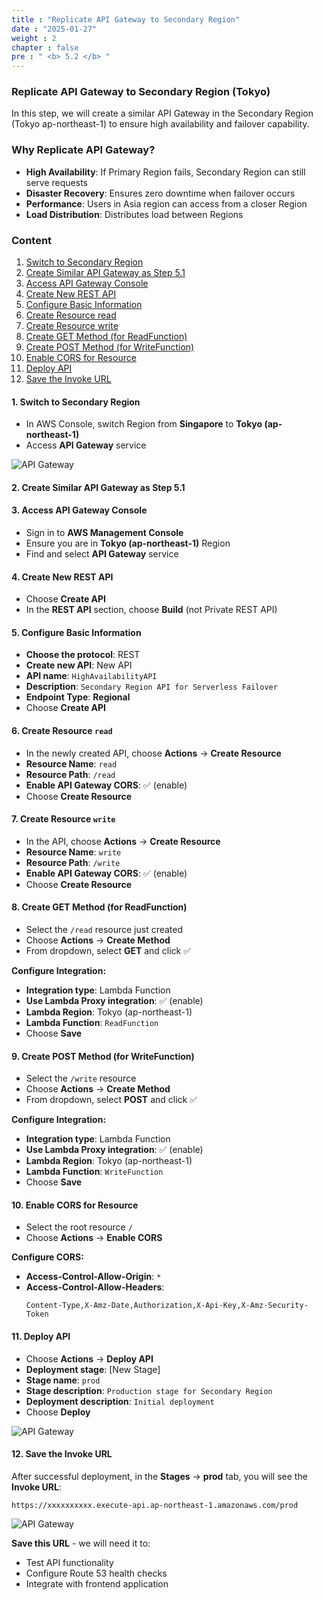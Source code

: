 ```yaml
---
title : "Replicate API Gateway to Secondary Region"
date : "2025-01-27" 
weight : 2
chapter : false
pre : " <b> 5.2 </b> "
---
```


### Replicate API Gateway to Secondary Region (Tokyo)

In this step, we will create a similar API Gateway in the Secondary Region (Tokyo ap-northeast-1) to ensure high availability and failover capability.

### Why Replicate API Gateway?

- **High Availability**: If Primary Region fails, Secondary Region can still serve requests
- **Disaster Recovery**: Ensures zero downtime when failover occurs
- **Performance**: Users in Asia region can access from a closer Region
- **Load Distribution**: Distributes load between Regions

### Content

1. [Switch to Secondary Region](#1-switch-to-secondary-region)
2. [Create Similar API Gateway as Step 5.1](#2-create-similar-api-gateway-as-step-51)
3. [Access API Gateway Console](#3-access-api-gateway-console)
4. [Create New REST API](#4-create-new-rest-api)
5. [Configure Basic Information](#5-configure-basic-information)
6. [Create Resource read](#6-create-resource-read)
7. [Create Resource write](#7-create-resource-write)
8. [Create GET Method (for ReadFunction)](#8-create-get-method-for-readfunction)
9. [Create POST Method (for WriteFunction)](#9-create-post-method-for-writefunction)
10. [Enable CORS for Resource](#10-enable-cors-for-resource)
11. [Deploy API](#11-deploy-api)
12. [Save the Invoke URL](#12-save-the-invoke-url)

#### 1. Switch to Secondary Region

- In AWS Console, switch Region from **Singapore** to **Tokyo (ap-northeast-1)**
- Access **API Gateway** service

![API Gateway](/images/5/25.png?featherlight=false&width=90pc)

#### 2. Create Similar API Gateway as Step 5.1

#### 3. Access API Gateway Console

- Sign in to **AWS Management Console**
- Ensure you are in **Tokyo (ap-northeast-1)** Region
- Find and select **API Gateway** service

#### 4. Create New REST API

- Choose **Create API**
- In the **REST API** section, choose **Build** (not Private REST API)

#### 5. Configure Basic Information

- **Choose the protocol**: REST
- **Create new API**: New API
- **API name**: ```HighAvailabilityAPI```
- **Description**: ```Secondary Region API for Serverless Failover```
- **Endpoint Type**: **Regional**
- Choose **Create API**

#### 6. Create Resource ```read```

- In the newly created API, choose **Actions** → **Create Resource**
- **Resource Name**: ```read```
- **Resource Path**: ```/read```
- **Enable API Gateway CORS**: ✅ (enable)
- Choose **Create Resource**

#### 7. Create Resource ```write```

- In the API, choose **Actions** → **Create Resource**
- **Resource Name**: ```write```
- **Resource Path**: ```/write```
- **Enable API Gateway CORS**: ✅ (enable)
- Choose **Create Resource**

#### 8. Create GET Method (for ReadFunction)

- Select the ```/read``` resource just created
- Choose **Actions** → **Create Method**
- From dropdown, select **GET** and click ✅

**Configure Integration:**
- **Integration type**: Lambda Function
- **Use Lambda Proxy integration**: ✅ (enable)
- **Lambda Region**: Tokyo (ap-northeast-1)
- **Lambda Function**: ```ReadFunction```
- Choose **Save**

#### 9. Create POST Method (for WriteFunction)

- Select the ```/write``` resource
- Choose **Actions** → **Create Method**
- From dropdown, select **POST** and click ✅

**Configure Integration:**
- **Integration type**: Lambda Function
- **Use Lambda Proxy integration**: ✅ (enable)
- **Lambda Region**: Tokyo (ap-northeast-1)
- **Lambda Function**: ```WriteFunction```
- Choose **Save**

#### 10. Enable CORS for Resource

- Select the root resource ```/```
- Choose **Actions** → **Enable CORS**

**Configure CORS:**
- **Access-Control-Allow-Origin**: ```*```
- **Access-Control-Allow-Headers**: 
  ```
  Content-Type,X-Amz-Date,Authorization,X-Api-Key,X-Amz-Security-Token
  ```

#### 11. Deploy API

- Choose **Actions** → **Deploy API**
- **Deployment stage**: [New Stage]
- **Stage name**: ```prod```
- **Stage description**: ```Production stage for Secondary Region```
- **Deployment description**: ```Initial deployment```
- Choose **Deploy**

![API Gateway](/images/5/20.png?featherlight=false&width=90pc)

#### 12. Save the Invoke URL

After successful deployment, in the **Stages** → **prod** tab, you will see the **Invoke URL**:

```
https://xxxxxxxxxx.execute-api.ap-northeast-1.amazonaws.com/prod
```

![API Gateway](/images/5/24.png?featherlight=false&width=90pc)

**Save this URL** - we will need it to:
- Test API functionality
- Configure Route 53 health checks
- Integrate with frontend application